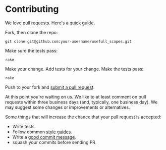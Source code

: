 # Contributing

We love pull requests. Here's a quick guide.

Fork, then clone the repo:

    git clone git@github.com:your-username/usefull_scopes.git

Make sure the tests pass:

    rake

Make your change. Add tests for your change. Make the tests pass:

    rake

Push to your fork and [submit a pull request][pr].

[pr]: https://github.com/kaize/usefull_scopes/compare/

At this point you're waiting on us. We like to at least comment on pull requests
within three business days (and, typically, one business day). We may suggest
some changes or improvements or alternatives.

Some things that will increase the chance that your pull request is accepted:

* Write tests.
* Follow common [style guides][style].
* Write a [good commit message][commit].
* squash your commits before sending PR.

[style]: https://github.com/thoughtbot/guides/tree/master/style
[commit]: http://tbaggery.com/2008/04/19/a-note-about-git-commit-messages.html
